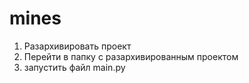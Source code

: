 # mines
1. Разархивировать проект
2. Перейти в папку с разархивированным проектом
3. запустить файл main.py
